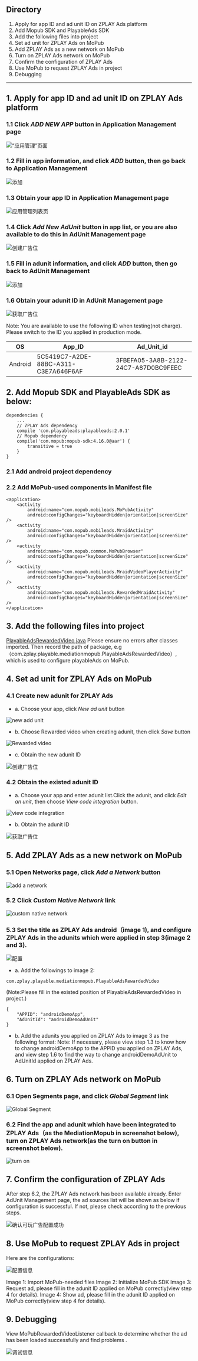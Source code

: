 ## Directory
1. Apply for app ID and ad unit ID on ZPLAY Ads platform
2. Add Mopub SDK and PlayableAds SDK
3. Add the following files into project
4. Set ad unit for ZPLAY Ads on MoPub
5. Add ZPLAY Ads as a new network on MoPub 
6. Turn on ZPLAY Ads network on MoPub
7. Confirm the configuration of ZPLAY Ads
8. Use MoPub to request ZPLAY Ads in project
9. Debugging

---

## 1. Apply for app ID and ad unit ID on ZPLAY Ads platform
### 1.1 Click *ADD NEW APP* button in Application Management page
![“应用管理”页面](imgs/img01.png)

### 1.2 Fill in app information, and click *ADD* button, then go back to Application Management
![添加](imgs/img02.png)

### 1.3 Obtain your app ID in Application Management page
![应用管理列表页](imgs/img03.png)

### 1.4 Click *Add New AdUnit* button in app list, or you are also available to do this in AdUnit Management page
![创建广告位](imgs/img04.png)

### 1.5 Fill in adunit information, and click *ADD* button, then go back to AdUnit Management
![添加](imgs/img05.png)

### 1.6 Obtain your adunit ID in AdUnit Management page
![获取广告位](imgs/img06.png)

Note: You are available to use the following ID when testing(not charge). Please switch to the ID you applied in production mode.

|OS|  App_ID  |  Ad_Unit_id|
|--------|----------|------------|
|Android |5C5419C7-A2DE-88BC-A311-C3E7A646F6AF|3FBEFA05-3A8B-2122-24C7-A87D0BC9FEEC|

## 2. Add Mopub SDK and PlayableAds SDK as below:
```
dependencies {
    ...
    // ZPLAY Ads dependency
    compile 'com.playableads:playableads:2.0.1'
    // Mopub dependency
    compile('com.mopub:mopub-sdk:4.16.0@aar') {
        transitive = true
    }
}
```
### 2.1 Add android project dependency


### 2.2 Add MoPub-used components in Manifest file
```
<application>
    <activity
        android:name="com.mopub.mobileads.MoPubActivity"
        android:configChanges="keyboardHidden|orientation|screenSize" />
    <activity
        android:name="com.mopub.mobileads.MraidActivity"
        android:configChanges="keyboardHidden|orientation|screenSize" />
    <activity
        android:name="com.mopub.common.MoPubBrowser"
        android:configChanges="keyboardHidden|orientation|screenSize" />
    <activity
        android:name="com.mopub.mobileads.MraidVideoPlayerActivity"
        android:configChanges="keyboardHidden|orientation|screenSize" />
    <activity
        android:name="com.mopub.mobileads.RewardedMraidActivity"
        android:configChanges="keyboardHidden|orientation|screenSize" />
</application>
```


## 3. Add the following files into project
[PlayableAdsRewardedVideo.java](app/src/main/java/com/zplay/playable/mediationmopub/PlayableAdsRewardedVideo.java)
Please ensure no errors after classes imported. Then record the path of package, e.g （com.zplay.playable.mediationmopub.PlayableAdsRewardedVideo）, which is used to configure playableAds on MoPub.

## 4. Set ad unit for ZPLAY Ads on MoPub 
### 4.1 Create new adunit for ZPLAY Ads
- a. Choose your app, click *New ad unit* button

![new add unit](imgs/img07.png)

- b. Choose Rewarded video when creating adunit, then click *Save* button

![Rewarded video](imgs/img08.png) 

- c. Obtain the new adunit ID

![创建广告位](imgs/img09.png)

### 4.2 Obtain the existed adunit ID
- a. Choose your app and enter adunit list.Click the adunit, and click *Edit an unit*, then choose *View code integration* button.

![view code integration](imgs/img10.png)

- b. Obtain the adunit ID

![获取广告位](imgs/img11.png)

## 5. Add ZPLAY Ads as a new network on MoPub
### 5.1 Open Networks page, click *Add a Network* button
![add a network](imgs/img12.png)


### 5.2 Click *Custom Native Network* link
![custom native network](imgs/img13.png)

### 5.3 Set the title as ZPLAY Ads android（image 1), and configure ZPLAY Ads in the adunits which were applied in step 3(image 2 and 3).

![配置](imgs/img14.png)

- a. Add the followings to image 2:
```
com.zplay.playable.mediationmopub.PlayableAdsRewardedVideo
```

(Note:Please fill in the existed position of PlayableAdsRewardedVideo in project.)
```
{
    "APPID": "androidDemoApp",
    "AdUnitId": "androidDemoAdUnit"
}
```
- b. Add the adunits you applied on ZPLAY Ads to image 3 as the following format:
Note: If necessary, please view step 1.3 to know how to change androidDemoApp to the APPID you applied on ZPLAY Ads, and view step 1.6 to find the way to change androidDemoAdUnit to AdUnitId applied on ZPLAY Ads.

## 6. Turn on ZPLAY Ads network on MoPub
### 6.1 Open Segments page, and click *Global Segment* link
![Global Segment](imgs/img15.png)

### 6.2 Find the app and adunit which have been integrated to ZPLAY Ads（as the MediationMopub in screenshot below), turn on ZPLAY Ads network(as the turn on button in screenshot below).
![turn on](imgs/img16.png)


## 7. Confirm the configuration of ZPLAY Ads
After step 6.2, the ZPLAY Ads network has been available already. Enter AdUnit Management page, the ad sources list will be shown as below if configuration is successful. If not, please check according to the previous steps.

![确认可玩广告配置成功](imgs/img17.png)

## 8. Use MoPub to request ZPLAY Ads in project
Here are the configurations:

![配置信息](imgs/img18.png)

Image 1: Import MoPub-needed files
Image 2: Initialize MoPub SDK
Image 3: Request ad, please fill in the adunit ID applied on MoPub correctly(view step 4 for details).
Image 4: Show ad, please fill in the adunit ID applied on MoPub correctly(view step 4 for details).

## 9. Debugging
View MoPubRewardedVideoListener callback to determine whether the ad has been loaded successfully and find problems .

![调试信息](imgs/img19.png)
